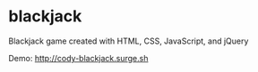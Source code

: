 # blackjack
Blackjack game created with HTML, CSS, JavaScript, and jQuery

Demo: http://cody-blackjack.surge.sh
